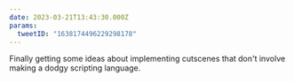 ```yaml
---
date: 2023-03-21T13:43:30.000Z
params:
  tweetID: "1638174496229298178"
---
```


Finally getting some ideas about implementing cutscenes that don't involve
making a dodgy scripting language.
